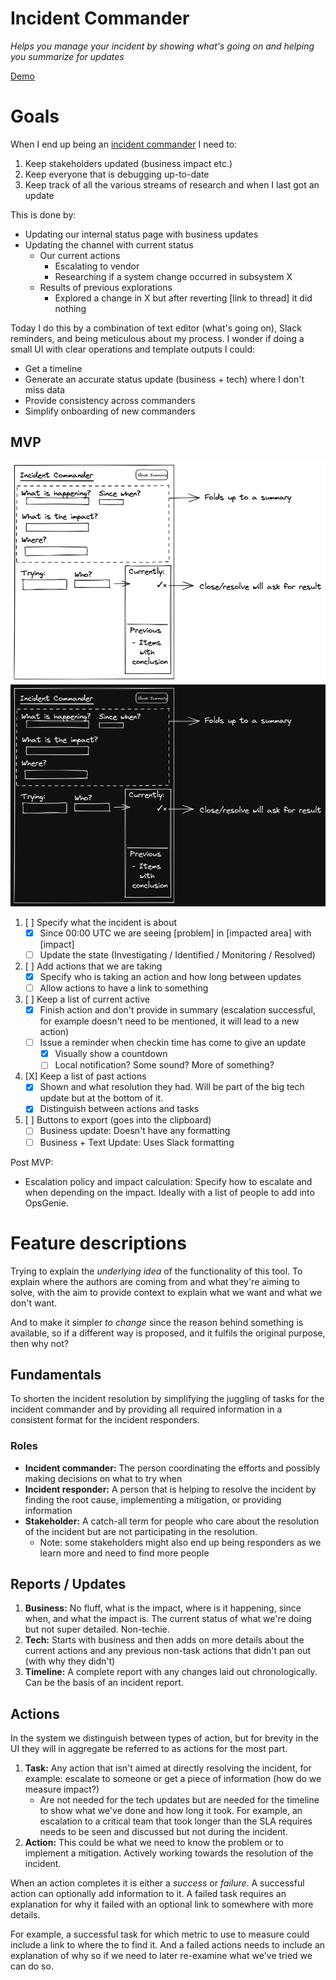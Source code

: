 Incident Commander
==================
_Helps you manage your incident by showing what's going on and helping you
summarize for updates_

[Demo](https://gaqzi.github.io/incident-commander/)

# Goals

When I end up being an [incident commander] I need to:

1. Keep stakeholders updated (business impact etc.)
2. Keep everyone that is debugging up-to-date
3. Keep track of all the various streams of research and when I last got an
   update

This is done by:

- Updating our internal status page with business updates
- Updating the channel with current status
    - Our current actions
        - Escalating to vendor
        - Researching if a system change occurred in subsystem X
    - Results of previous explorations
        - Explored a change in X but after reverting [link to thread] it did
          nothing

Today I do this by a combination of text editor (what's going on), Slack
reminders, and being meticulous about my process. I wonder if doing a small
UI with clear operations and template outputs I could:

- Get a timeline
- Generate an accurate status update (business + tech) where I don't miss data
- Provide consistency across commanders
- Simplify onboarding of new commanders

[incident commander]: https://www.atlassian.com/incident-management/incident-response/incident-commander

## MVP

![Mockup](docs/images/incident-commander-mockup.light.excalidraw.png#gh-light-mode-only)
![Mockup](docs/images/incident-commander-mockup.dark.excalidraw.png#gh-dark-mode-only)

1. [ ] Specify what the incident is about
    - [X] Since 00:00 UTC we are seeing [problem] in [impacted area]
      with [impact]
    - [ ] Update the state (Investigating / Identified / Monitoring / Resolved)
2. [ ] Add actions that we are taking
    - [X] Specify who is taking an action and how long between updates
    - [ ] Allow actions to have a link to something
3. [ ] Keep a list of current active
    - [x] Finish action and don't provide in summary (escalation successful,
      for example doesn't need to be mentioned, it will lead to a new action)
    - [ ] Issue a reminder when checkin time has come to give an update
        - [X] Visually show a countdown
        - [ ] Local notification? Some sound? More of something?
4. [X] Keep a list of past actions
    - [x] Shown and what resolution they had. Will be part of the big tech
      update but at the bottom of it.
    - [x] Distinguish between actions and tasks
5. [ ] Buttons to export (goes into the clipboard)
    - [ ] Business update: Doesn't have any formatting
    - [ ] Business + Text Update: Uses Slack formatting

Post MVP:

- Escalation policy and impact calculation: Specify how to escalate and
  when depending on the impact. Ideally with a list of people to add into
  OpsGenie.

# Feature descriptions

Trying to explain the _underlying idea_ of the functionality of this tool.
To explain where the authors are coming from and what they're aiming to
solve, with the aim to provide context to explain what we want and what we
don't want.

And to make it simpler _to change_ since the reason behind
something is available, so if a different way is proposed, and it fulfils
the original purpose, then why not?

## Fundamentals

To shorten the incident resolution by simplifying the juggling of tasks for
the incident commander and by providing all required information in a
consistent format for the incident responders.

### Roles

- **Incident commander:** The person coordinating the efforts and possibly
  making decisions on what to try when
- **Incident responder:** A person that is helping to resolve the incident
  by finding the root cause, implementing a mitigation, or providing
  information
- **Stakeholder:** A catch-all term for people who care about the
  resolution of the incident but are not participating in the resolution.
    - Note: some stakeholders might also end up being responders as we learn
      more and need to find more people

## Reports / Updates

1. **Business:** No fluff, what is the impact, where is it happening, since
   when, and what the impact is. The current status of what we're doing but
   not super detailed. Non-techie.
2. **Tech:** Starts with business and then adds on more details about the
   current actions and any previous non-task actions that didn't pan out
   (with why they didn't)
3. **Timeline:** A complete report with any changes laid out
   chronologically. Can be the basis of an incident report.

## Actions

In the system we distinguish between types of action, but for brevity in
the UI they will in aggregate be referred to as actions for the most part.

1. **Task:** Any action that isn't aimed at directly resolving the
   incident, for example: escalate to someone or get a piece of
   information (how do we measure impact?)
    - Are not needed for the tech updates but are needed for the timeline to
      show what we've done and how long it took. For example, an escalation
      to a critical team that took longer than the SLA requires needs to
      be seen and discussed but not during the incident.
2. **Action:** This could be what we need to know the problem or to
   implement a mitigation. Actively working towards the resolution of the
   incident.

When an action completes it is either a _success_ or _failure_. A
successful action can optionally add information to it. A failed task requires
an explanation for why it failed with an optional link to somewhere with more
details.

For example, a successful task for which metric to use to measure could
include a link to where the to find it. And a failed actions needs to include
an explanation of why so if we need to later re-examine what we've tried we can
do so.
